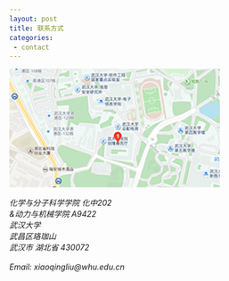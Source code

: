 ```yaml
---
layout: post
title: 联系方式
categories:
 - contact
---
```


<a href="https://j.map.baidu.com/W1p8O"><img class="pull-right" src="/images/map1.png"/></a>
<!-- <a href="https://goo.gl/maps/8mHk7zNrLPq"><img class="pull-right" src="/images/map2.png"/></a>
 -->


<address>
    化学与分子科学学院 化中202<br/>
    &动力与机械学院 A9422<br/>
    武汉大学<br/>
    武昌区珞珈山<br/>
    武汉市 湖北省 430072<br/>
    <br/>
    Email: xiaoqingliu<span style="display:none">obfuscate</span>@whu.edu.cn<br>
</address>

